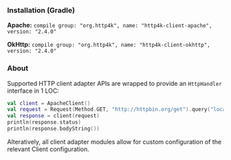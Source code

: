 ### Installation (Gradle)
**Apache:** ```compile group: "org.http4k", name: "http4k-client-apache", version: "2.4.0"```

**OkHttp:** ```compile group: "org.http4k", name: "http4k-client-okhttp", version: "2.4.0"```

### About
Supported HTTP client adapter APIs are wrapped to provide an `HttpHandler` interface in 1 LOC:

```kotlin
val client = ApacheClient()
val request = Request(Method.GET, "http://httpbin.org/get").query("location", "John Doe")
val response = client(request)
println(response.status)
println(response.bodyString())
```

Alteratively, all client adapter modules allow for custom configuration of the relevant Client configuration.
